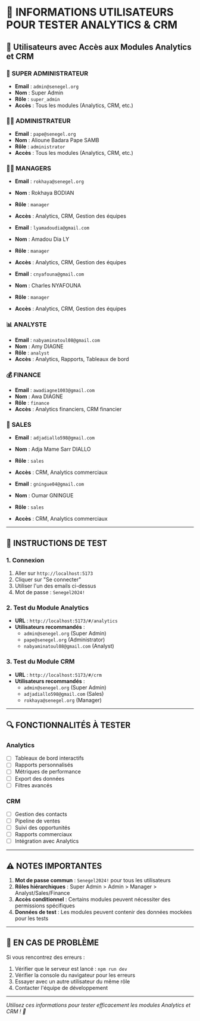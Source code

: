 # 🔐 INFORMATIONS UTILISATEURS POUR TESTER ANALYTICS & CRM

## 🎯 Utilisateurs avec Accès aux Modules Analytics et CRM

### 👑 **SUPER ADMINISTRATEUR**
- **Email** : `admin@senegel.org`
- **Nom** : Super Admin
- **Rôle** : `super_admin`
- **Accès** : Tous les modules (Analytics, CRM, etc.)

### 👨‍💼 **ADMINISTRATEUR**
- **Email** : `pape@senegel.org`
- **Nom** : Alioune Badara Pape SAMB
- **Rôle** : `administrator`
- **Accès** : Tous les modules (Analytics, CRM, etc.)

### 👩‍💼 **MANAGERS**
- **Email** : `rokhaya@senegel.org`
- **Nom** : Rokhaya BODIAN
- **Rôle** : `manager`
- **Accès** : Analytics, CRM, Gestion des équipes

- **Email** : `lyamadoudia@gmail.com`
- **Nom** : Amadou Dia LY
- **Rôle** : `manager`
- **Accès** : Analytics, CRM, Gestion des équipes

- **Email** : `cnyafouna@gmail.com`
- **Nom** : Charles NYAFOUNA
- **Rôle** : `manager`
- **Accès** : Analytics, CRM, Gestion des équipes

### 📊 **ANALYSTE**
- **Email** : `nabyaminatoul08@gmail.com`
- **Nom** : Amy DIAGNE
- **Rôle** : `analyst`
- **Accès** : Analytics, Rapports, Tableaux de bord

### 💰 **FINANCE**
- **Email** : `awadiagne1003@gmail.com`
- **Nom** : Awa DIAGNE
- **Rôle** : `finance`
- **Accès** : Analytics financiers, CRM financier

### 💼 **SALES**
- **Email** : `adjadiallo598@gmail.com`
- **Nom** : Adja Mame Sarr DIALLO
- **Rôle** : `sales`
- **Accès** : CRM, Analytics commerciaux

- **Email** : `gningue04@gmail.com`
- **Nom** : Oumar GNINGUE
- **Rôle** : `sales`
- **Accès** : CRM, Analytics commerciaux

---

## 🚀 **INSTRUCTIONS DE TEST**

### 1. **Connexion**
1. Aller sur `http://localhost:5173`
2. Cliquer sur "Se connecter"
3. Utiliser l'un des emails ci-dessus
4. Mot de passe : `Senegel2024!`

### 2. **Test du Module Analytics**
- **URL** : `http://localhost:5173/#/analytics`
- **Utilisateurs recommandés** :
  - `admin@senegel.org` (Super Admin)
  - `pape@senegel.org` (Administrator)
  - `nabyaminatoul08@gmail.com` (Analyst)

### 3. **Test du Module CRM**
- **URL** : `http://localhost:5173/#/crm`
- **Utilisateurs recommandés** :
  - `admin@senegel.org` (Super Admin)
  - `adjadiallo598@gmail.com` (Sales)
  - `rokhaya@senegel.org` (Manager)

---

## 🔍 **FONCTIONNALITÉS À TESTER**

### Analytics
- [ ] Tableaux de bord interactifs
- [ ] Rapports personnalisés
- [ ] Métriques de performance
- [ ] Export des données
- [ ] Filtres avancés

### CRM
- [ ] Gestion des contacts
- [ ] Pipeline de ventes
- [ ] Suivi des opportunités
- [ ] Rapports commerciaux
- [ ] Intégration avec Analytics

---

## ⚠️ **NOTES IMPORTANTES**

1. **Mot de passe commun** : `Senegel2024!` pour tous les utilisateurs
2. **Rôles hiérarchiques** : Super Admin > Admin > Manager > Analyst/Sales/Finance
3. **Accès conditionnel** : Certains modules peuvent nécessiter des permissions spécifiques
4. **Données de test** : Les modules peuvent contenir des données mockées pour les tests

---

## 🐛 **EN CAS DE PROBLÈME**

Si vous rencontrez des erreurs :
1. Vérifier que le serveur est lancé : `npm run dev`
2. Vérifier la console du navigateur pour les erreurs
3. Essayer avec un autre utilisateur du même rôle
4. Contacter l'équipe de développement

---

*Utilisez ces informations pour tester efficacement les modules Analytics et CRM ! 🚀*
